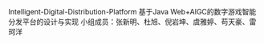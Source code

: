 Intelligent-Digital-Distribution-Platform
基于Java Web+AIGC的数字游戏智能分发平台的设计与实现
小组成员：张新明、杜旭、倪岩坤、虞雅婷、苟天豪、雷珂洋

